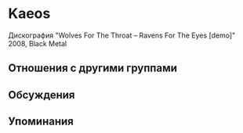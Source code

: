 # Kaeos

Дискография
"Wolves For The Throat – Ravens For The Eyes [demo]" 2008, Black Metal

## Отношения с другими группами


## Обсуждения


## Упоминания

